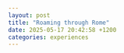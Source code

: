 ```yaml
---
layout: post
title: "Roaming through Rome"
date: 2025-05-17 20:42:58 +1200
categories: experiences
---
```

